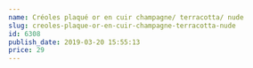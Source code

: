 ```yaml
---
name: Créoles plaqué or en cuir champagne/ terracotta/ nude
slug: creoles-plaque-or-en-cuir-champagne-terracotta-nude
id: 6308
publish_date: 2019-03-20 15:55:13
price: 29
---
```

